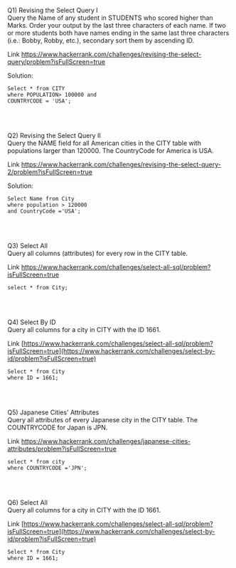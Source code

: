 


Q1)  Revising the Select Query I
<br>
Query the Name of any student in STUDENTS who scored higher than  Marks. Order your output by the last three characters of each name. If two or more students both have names ending in the same last three characters (i.e.: Bobby, Robby, etc.), secondary sort them by ascending ID.

Link https://www.hackerrank.com/challenges/revising-the-select-query/problem?isFullScreen=true


Solution: 

```
Select * from CITY
where POPULATION> 100000 and
COUNTRYCODE = 'USA';
```
<br>
<br>

Q2) Revising the Select Query II
<br>
Query the NAME field for all American cities in the CITY table with populations larger than 120000. The CountryCode for America is USA.

Link https://www.hackerrank.com/challenges/revising-the-select-query-2/problem?isFullScreen=true


Solution: 

```
Select Name from City
where population > 120000
and CountryCode ='USA';
```
<br>
<br>

Q3) Select All
<br>
Query all columns (attributes) for every row in the CITY table.

Link https://www.hackerrank.com/challenges/select-all-sql/problem?isFullScreen=true

```
select * from City;
```

<br>
<br>







Q4) Select By ID
<br>
Query all columns for a city in CITY with the ID 1661.

Link [https://www.hackerrank.com/challenges/select-all-sql/problem?isFullScreen=true](https://www.hackerrank.com/challenges/select-by-id/problem?isFullScreen=true)



```
Select * from City
where ID = 1661;
```

<br>
<br>


Q5) Japanese Cities' Attributes
<br>
Query all attributes of every Japanese city in the CITY table. The COUNTRYCODE for Japan is JPN.


Link https://www.hackerrank.com/challenges/japanese-cities-attributes/problem?isFullScreen=true


```
select * from city
where COUNTRYCODE ='JPN';

```

<br>
<br>



Q6) Select All
<br>
Query all columns for a city in CITY with the ID 1661.

Link [https://www.hackerrank.com/challenges/select-all-sql/problem?isFullScreen=true](https://www.hackerrank.com/challenges/select-by-id/problem?isFullScreen=true)



```
Select * from City
where ID = 1661;
```

<br>
<br>






